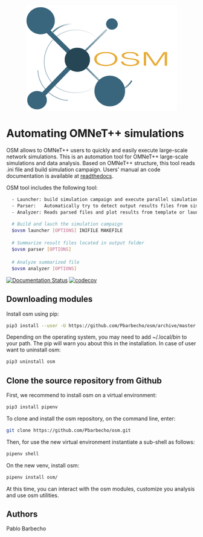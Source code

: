 <p align="center">
  <img src="doc/logo.png" width="400">
</p>

# Automating OMNeT++ simulations #

OSM allows to OMNeT++ users to quickly and easily execute large-scale network simulations. 
This is an automation tool for OMNeT++ large-scale simulations and data analysis.
Based on OMNeT++ structure, this tool reads .ini file and build simulation campaign.
Users' manual an code documentation is available at [readthedocs][rtd].

OSM tool includes the following tool:    
```bash
  - Launcher: build simulation campaign and execute parallel simulations in batches.
  - Parser:   Automatically try to detect output results files from simulation campaign (.vec,.sca, custom format) and convert those to an unique output file. 
  - Analyzer: Reads parsed files and plot results from template or launch an interactive plot in a web browser (pyvot tables). 
```

```bash
  # Build and lauch the simulation campaign
  $ovsm launcher [OPTIONS] INIFILE MAKEFILE

  # Summarize result files located in output folder
  $ovsm parser [OPTIONS] 

  # Analyze summarized file 
  $ovsm analyzer [OPTIONS] 
```

[![Documentation Status](https://readthedocs.org/projects/osm/badge/?version=latest)](https://osm.readthedocs.io/en/latest/?badge=latest)
[![codecov](https://codecov.io/gh/Pbarbecho/osm/branch/master/graph/badge.svg)](https://codecov.io/gh/Pbarbecho/osm)


## Downloading modules ##

Install osm using pip:
```bash
pip3 install --user -U https://github.com/Pbarbecho/osm/archive/master.zip
```

Depending on the operating system, you may need to add ~/.local/bin to your path. The pip will warn you about this in the installation. In case of user want to uninstall osm: 

```bash
pip3 uninstall osm
```


## Clone the source repository from Github ##
First, we recommend to install osm on a virtual environment:
```bash
pip3 install pipenv
```

To clone and install the osm repository, on the command line, enter:
```bash
git clone https://github.com/Pbarbecho/osm.git
```

Then, for use the new virtual environment instantiate a sub-shell as follows:

```bash
pipenv shell
```

On the new venv, install osm:

```bash
pipenv install osm/
```

At this time, you can interact with the osm modules, customize you analysis and use osm utilities. 

## Authors ##

Pablo Barbecho

[rtd]: https://osm.readthedocs.io/en/latest/
